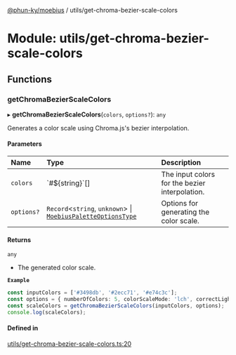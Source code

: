 [@phun-ky/moebius](../README.md) / utils/get-chroma-bezier-scale-colors

# Module: utils/get-chroma-bezier-scale-colors

## Functions

### getChromaBezierScaleColors

▸ **getChromaBezierScaleColors**(`colors`, `options?`): `any`

Generates a color scale using Chroma.js's bezier interpolation.

#### Parameters

| Name | Type | Description |
| :------ | :------ | :------ |
| `colors` | \`#${string}\`[] | The input colors for the bezier interpolation. |
| `options?` | `Record`<`string`, `unknown`\> \| [`MoebiusPaletteOptionsType`](types.md#moebiuspaletteoptionstype) | Options for generating the color scale. |

#### Returns

`any`

- The generated color scale.

**`Example`**

```ts
const inputColors = ['#3498db', '#2ecc71', '#e74c3c'];
const options = { numberOfColors: 5, colorScaleMode: 'lch', correctLightness: false };
const scaleColors = getChromaBezierScaleColors(inputColors, options);
console.log(scaleColors);
```

#### Defined in

[utils/get-chroma-bezier-scale-colors.ts:20](https://github.com/phun-ky/moebius/blob/main/src/utils/get-chroma-bezier-scale-colors.ts#L20)
